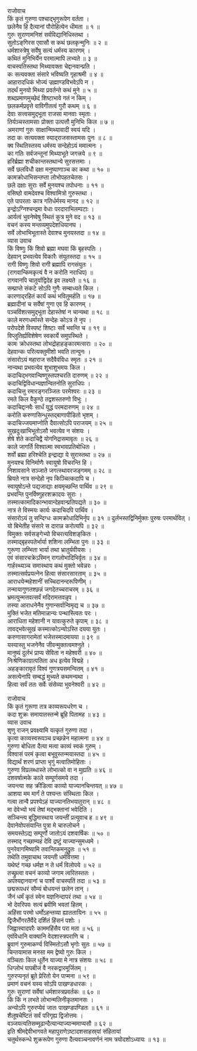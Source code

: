 राजोवाच  
किं कृतं गुरुणा पश्चाद्‌भृगुरूपेण वर्तता ।  
छलेनैव हि दैत्यानां पौरोहित्येन धीमता ॥ १ ॥  
गुरुः सुराणामनिशं सर्वविद्यानिधिस्तथा ।  
सुतोऽङ्‌गिरस एवासौ स कथं छलकृन्मुनिः ॥ २ ॥  
धर्मशास्त्रेषु सर्वेषु सत्यं धर्मस्य कारणम् ।  
कथितं मुनिभिर्येन परमात्मापि लभ्यते ॥ ३ ॥  
वाचस्पतिस्तथा मिथ्यावक्ता चेद्दानवान्प्रति ।  
कः सत्यवक्ता संसारे भविष्यति गृहाश्रमी ॥ ४ ॥  
आहारादधिकं भोज्यं ज्रह्माण्डविभवेऽपि न ।  
तदर्थं मुनयो मिथ्या प्रवर्तन्ते कथं मुने ॥ ५ ॥  
शब्दप्रमाणमुच्छेदं शिष्टाभावे गतं न किम् ।  
छलकर्मप्रवृत्ते वाविगीतत्वं गुरौ कथम् ॥ ६ ॥  
देवाः सत्त्वसमुद्‌भूता राजसा मानवाः स्मृताः ।  
तिर्यञ्चस्तामसाः प्रोक्ता उत्पत्तौ मुनिभिः किल ॥ ७ ॥  
अमराणां गुरुः साक्षान्मिथ्यावादी स्वयं यदि ।  
तदा कः सत्यवक्ता स्याद्‌राजसस्तामसः पुनः ॥ ८ ॥  
क्व स्थितिस्तस्य धर्मस्य सन्देहोऽयं ममात्मनः ।  
का गतिः सर्वजन्तूनां मिथ्याभूते जगत्त्रये ॥ ९ ॥  
हरिर्ब्रह्मा शचीकान्तस्तथान्ये सुरसत्तमाः ।  
सर्वे छलविधौ दक्षा मनुष्याणाञ्च का कथा ॥ १० ॥  
कामक्रोधाभिसन्तप्ता लोभोपहतचेतसः ।  
छले दक्षाः सुराः सर्वे मुनयश्च तपोधनाः ॥ ११ ॥  
वसिष्ठो वामदेवश्च विश्वामित्रो गुरुस्तथा ।  
एते पापरताः कात्र गतिर्धर्मस्य मानद ॥ १२ ॥  
इन्द्रोऽग्निश्चन्द्रमा वेधाः परदाराभिलम्पटाः ।  
आर्यत्वं भुवनेष्वेषु स्थितं कुत्र मुने वद ॥ १३ ॥  
वचनं कस्य मन्तव्यमुपदेशधियानघ ।  
सर्वे लोभाभिभूतास्ते देवाश्च मुनयस्तदा ॥ १४ ॥  
व्यास उवाच  
किं विष्णुः किं शिवो ब्रह्मा मघवा किं बृहस्पतिः ।  
देहवान् प्रभवत्येव विकारैः संयुतस्तदा ॥ १५ ॥  
रागी विष्णुः शिवो रागी ब्रह्मापि रागसंयुतः ।  
(रागवान्किमकृत्यं वै न करोति नराधिप) ॥  
रागवानपि चातुर्याद्विदेह इव लक्ष्यते ॥ १६ ॥  
सम्प्राप्ते संकटे सोऽपि गुणैः सम्बाध्यते किल ।  
कारणाद्‌रहितं कार्यं कथं भवितुमर्हति ॥ १७ ॥  
ब्रह्मादीनां च सर्वेषां गुणा एव हि कारणम् ।  
पञ्चविंशत्समुद्‌भूता देहास्तेषां न चान्यथा ॥ १८ ॥  
काले मरणधर्मास्ते सन्देहः कोऽत्र ते नृप ।  
परोपदेशे विस्पष्टं शिष्टाः सर्वे भवन्ति च ॥ १९ ॥  
विप्लुतिर्ह्यविशेषेण स्वकार्ये समुपस्थिते ।  
कामः क्रोधस्तथा लोभद्रोहाहङ्कारमत्सराः ॥ २० ॥  
देहवान्कः परित्यक्तुमीशो भवति तान्पुनः ।  
संसारोऽयं महाराज सदैवैवंविधः स्मृतः ॥ २१ ॥  
नान्यथा प्रभवत्येव शुभाशुभमयः किल ।  
कदाचिद्‌भगवान्विष्णुस्तपश्चरति दारुणम् ॥ २२ ॥  
कदाचिद्विविधान्यज्ञान्वितनोति सुराधिपः ।  
कदाचित्तु रमारङ्गरञ्जितः परमेश्वरः ॥ २३ ॥  
रमते किल वैकुण्ठे तद्वशस्तरुणो विभुः ।  
कदाचिद्दानवैः सार्धं युद्धं परमदारुणम् ॥ २४ ॥  
करोति करुणासिन्धुस्तद्‌बाणापीडितो भृशम् ।  
कदाचिज्जयमाप्नोति दैवात्सोऽपि पराजयम् ॥ २५ ॥  
सुखदुःखाभिभूतोऽसौ भवत्येव न संशयः ।  
शेषे शेते कदाचिद्वै योगनिद्रासमावृतः ॥ २६ ॥  
काले जागर्ति विश्वात्मा स्वभावप्रतिबोधितः ।  
शर्वो ब्रह्मा हरिश्चेति इन्द्राद्या ये सुरास्तथा ॥ २७ ॥  
मुनयश्च विनिर्माणैः स्वायुषो विचरन्ति हि ।  
निशावसाने सञ्जाते जगत्स्थावरजङ्गमम् ॥ २८ ॥  
म्रियते नात्र सन्देहो नृप किञ्चित्कदापि च ।  
स्वायुषोऽन्ते पद्यजाद्याः क्षयमृच्छन्ति पार्थिव ॥ २९ ॥  
प्रभवन्ति पुनर्विष्णुहरशक्रादयः सुराः ।  
तस्मात्कामादिकान्भावान्देहवान्प्रतिपद्यते ॥ ३० ॥  
नात्र ते विस्मयः कार्यः कदाचिदपि पार्थिव ।  
संसारोऽयं तु सन्दिग्धः कामक्रोधादिभिर्नृप ॥ ३१ ॥
दुर्लभस्तद्विनिर्मुक्तः पुरुषः परमार्थवित् ।  
यो बिभेतीह संसारे स दारान्न करोत्यपि ॥ ३२ ॥  
विमुक्तः सर्वसङ्गेभ्यो विचरत्यविशङ्‌कितः ।  
तस्माद्‌बृहस्पतेर्भार्या शशिना लम्भिता पुनः ॥ ३३ ॥  
गुरूणा लम्भिता भार्या तथा भ्रातुर्यवीयसः ।  
एवं संसारचक्रेऽस्मिन् रागलोभादिभिर्वृतः ॥ ३४ ॥  
गार्हस्थ्यञ्च समास्थाय कथं मुक्तो भवेन्नरः ।  
तस्मात्सर्वप्रयत्नेन हित्वा संसारसारताम् ॥ ३५ ॥  
आराधयेन्महेशानीं सच्चिदानन्दरूपिणीम् ।  
तन्मायागुणतश्छन्नं जगदेतच्चराचरम् ॥ ३६ ॥  
भ्रमत्युन्मत्तवत्सर्वं मदिरामत्तवन्नृप ।  
तस्या आराधनेनैव गुणान्सर्वान्विमृद्य च ॥ ३७ ॥  
मुक्तिं भजेत मतिमान्नान्यः पन्थास्त्वितः परः ।  
आराधिता महेशानी न यावत्कुरुते कृपाम् ॥ ३८ ॥  
तावद्‌भवेत्सुखं कस्मात्कोऽन्योऽस्ति दयया युतः ।  
करुणासागरामेतां भजेत्तस्मादमायया ॥ ३९ ॥  
यस्यास्तु भजनेनैव जीवन्मुक्तत्वमश्नुते ।  
मानुष्यं दुर्लभं प्राप्य सेविता न महेश्वरी ॥ ४० ॥  
निःश्रेणिकाग्रात्पतिता अध इत्येव विद्महे ।  
अहङ्कारावृतं विश्वं गुणत्रयसमन्वितम् ॥ ४१ ॥  
असत्येनापि सम्बद्धं मुच्यते कथमन्यथा ।  
हित्वा सर्वं ततः सर्वेः संसेव्या भुवनेश्वरी ॥ ४२ ॥  
  
राजोवाच  
किं कृतं गुरूणा तत्र काव्यरूपधरेण च ।  
कदा शुक्रः समायातस्तन्मे ब्रूहि पितामह ॥ ४३ ॥  
व्यास उवाच  
शृणु राजन् प्रवक्ष्यामि यत्कृतं गुरुणा तदा ।  
कृत्वा काव्यस्वरूपञ्च प्रच्छन्नेन महात्मना ॥ ४४ ॥  
गुरुणा बोधिता दैत्या मत्वा काव्यं स्वकं गुरुम् ।  
विश्वासं परमं कृत्वा बभूवुस्तन्मयास्तदा ॥ ४५ ॥  
विद्यार्थं शरणं प्राप्ता भृगुं मत्वातिमोहिताः ।  
गुरुणा विप्रलब्धास्ते लोभात्को वा न मुह्यति ॥ ४६ ॥  
दशवर्षात्मके काले सम्पूर्णसमये तदा ।  
जयन्त्या सह क्रीडित्वा काव्यो याज्यानचिन्तयत् ॥ ४७ ॥  
आशया मम मार्गं ते पश्यन्तः संस्थिताः किल ।  
गत्वा तान्वै प्रपश्येऽहं याज्यानतिभयातुरान् ॥ ४८ ॥  
मा देवेभ्यो भयं तेषां मद्‌भक्तानां भवेदिति ।  
सञ्चिन्त्य बुद्धिमास्थाय जयन्तीं प्रत्युवाच ह ॥ ४९ ॥  
देवानेवोपसंयान्ति पुत्रा मे चारुलोचने ।  
समयस्तेऽद्य सम्पूर्णो जातोऽयं दशवार्षिकः ॥ ५० ॥  
तस्माद्‌ गच्छाम्यहं देवि द्रष्टुं याज्यान्सुमध्यमे ।  
पुनरेवागमिष्यामि तवान्तिकमनुद्रुतः ॥ ५१ ॥  
तथेति तमुवाचाथ जयन्ती धर्मवित्तमा ।  
यथेष्टं गच्छ धर्मज्ञ न ते धर्मं विलोपये ॥ ५२ ॥  
तच्छ्रुत्वा वचनं काव्यो जगाम त्वरितस्ततः ।  
अपश्यद्दानवानां च पार्श्वे वाचस्पतिं तदा ॥ ५३ ॥  
छद्मरूपधरं सौम्यं बोधयन्तं छलेन तान् ।  
जैनं धर्मं कृतं स्वेन यज्ञनिन्दापरं तथा ॥ ५४ ॥  
भो देवरिपवः सत्यं ब्रवीमि भवतां हितम् ।  
अहिंसा परमो धर्मोऽहन्तव्या ह्याततायिनः ॥ ५५ ॥  
द्विजैर्भोगरतैर्वेदे दर्शितं हिंसनं पशोः ।  
जिह्वास्वादपरैः काममहिंसैव परा मता ॥ ५६ ॥  
एवंविधानि वाक्यानि वेदशास्त्रपराणि च ।  
ब्रुवाणं गुरुमाकर्ण्य विस्मितोऽसौ भृगोः सुतः ॥ ५७ ॥  
चिन्तयामास मनसा मम द्वेष्यो गुरुः किल ।  
वञ्चिताः किल धूर्तेन याज्या मे नात्र संशयः ॥ ५८ ॥  
धिग्लोभं पापबीजं वै नरकद्वारमूर्जितम् ।  
गुरुरप्यनृतं ब्रूते प्रेरितो येन पाप्मना ॥ ५९ ॥  
प्रमाणं वचनं यस्य सोऽपि पाखण्डधारकः ।  
गुरुः सुराणां सर्वेषां धर्मशास्त्रप्रवर्तकः ॥ ६० ॥  
किं किं न लभते लोभान्मलिनीकृतमानसः ।  
अन्योऽपि गुरुरप्येवं जातः पाखण्डपण्डितः ॥ ६१ ॥  
शैलूषचेष्टितं सर्वं परिगृह्य द्विजोत्तमः ।  
वञ्जयत्यतिसम्मूढान्दैत्यान्याज्यान्ममाप्यसौ ॥ ६२ ॥  
इति श्रीमद्देवीभागवते महापुराणेऽष्टादशसाहस्र्यां संहितायां  
चतुर्थस्कन्धे शुक्ररूपेण गुरुणा दैत्यवञ्चनावर्णनं नाम त्रयोदशोऽध्यायः ॥ १३ ॥
